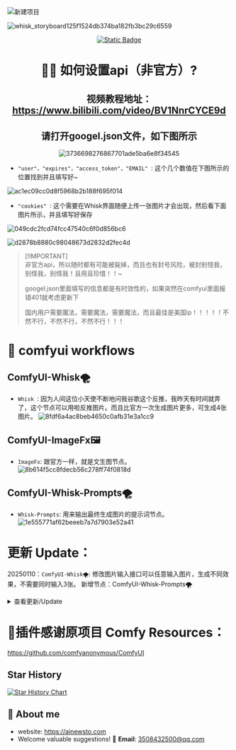 ![新建项目](https://github.com/user-attachments/assets/fad1e0ab-7fe4-41bb-b65d-fd2b1b936f08)

![whisk_storyboard125f1524db374ba182fb3bc29c6559](https://github.com/user-attachments/assets/cea9358d-9e6b-4b03-ba8e-fa048314c8ca)

<div align="center">

<a href="https://ainewsto.com"> <img alt="Static Badge" src="https://img.shields.io/badge/Comfyui_forum-online-fffd01.svg"> </a>
# 👋🏻 如何设置api（非官方）?
## 视频教程地址：https://www.bilibili.com/video/BV1NnrCYCE9d
## 请打开googel.json文件，如下图所示

![3736698276867701ade5ba6e8f34545](https://github.com/user-attachments/assets/5914fa4a-db9a-4552-8b36-6adc4b7eaffd)

</div>


* `"user"，"expires"，"access_token"，"EMAIL" `: 这个几个数值在下图所示的位置找到并且填写好~

![ac1ec09cc0d8f5968b2b188f695f014](https://github.com/user-attachments/assets/44c4aa13-e551-483b-87f0-46110c3b9187)



* `"cookies" `: 这个需要在Whisk界面随便上传一张图片才会出现，然后看下面图片所示，并且填写好保存
  
![049cdc2fcd74fcc47540c6f0d856bc6](https://github.com/user-attachments/assets/4d9e2639-f41e-41e2-9229-b91ef01788f4)

![d2878b8880c98048673d2832d2fec4d](https://github.com/user-attachments/assets/9b492f47-29dc-4843-a9e0-8862d25175f5)

> \[!IMPORTANT]\
> 非官方api，所以随时都有可能被毙掉，而且也有封号风险，被封别怪我，别怪我，别怪我！且用且珍惜！！~
> 
> googel.json里面填写的信息都是有时效性的，如果突然在comfyui里面报错401就考虑更新下
>
> 国内用户需要魔法，需要魔法，需要魔法，而且最佳是美国ip！！！！！不然不行，不然不行，不然不行！！！
>

# 🥵 comfyui workflows 

## ComfyUI-Whisk🌪️
* `Whisk `: 因为人间这位小天使不断地问我谷歌这个反推，我昨天有时间就弄了，这个节点可以用啦反推图片。而且比官方一次生成图片更多，可生成4张图片。 
![8fdf6a4ac8beb4650c0afb31e3a1cc9](https://github.com/user-attachments/assets/a50723a0-78b5-4554-922c-aa416d496ad4)
  
  
## ComfyUI-ImageFx🖼️
* `ImageFx`: 跟官方一样，就是文生图节点。
![8b614f5cc8fdecb56c278ff74f0818d](https://github.com/user-attachments/assets/e93849e1-0414-4110-83a5-77716d230d2d)


## ComfyUI-Whisk-Prompts🌪️
* `Whisk-Prompts`: 用来输出最终生成图片的提示词节点。
![1e555771af62beeeb7a7d7903e52a41](https://github.com/user-attachments/assets/95736792-b83b-4b02-8bea-e516d916825c)


# 更新 Update：

20250110：`ComfyUI-Whisk🌪️`: 修改图片输入接口可以任意输入图片，生成不同效果，不需要同时输入3张。
新增节点：ComfyUI-Whisk-Prompts🌪️
<details>
<summary>查看更新/Update </summary>  
 
![c4a3a8e27ce5ab65fbb18d897ce0bd2](https://github.com/user-attachments/assets/e7247daa-5ed2-4614-8660-aff9bd640f80)
![0ab3139bdde955b8bdb1249207847ca](https://github.com/user-attachments/assets/1a5a0fbe-8415-4dd3-9401-624d1a5e4e5a)
![7c851d570fedef52fceb220c31a22b2](https://github.com/user-attachments/assets/7f2af700-2a97-4451-8448-7439c239b738)
![b2ba12be74c7209f0c8fdd3ce20cd55](https://github.com/user-attachments/assets/14f0db0e-1d2a-4282-8d30-0de03bef607b)


</details>  

# :dizzy:插件感谢原项目 Comfy Resources：


https://github.com/comfyanonymous/ComfyUI



## Star History

[![Star History Chart](https://api.star-history.com/svg?repos=ainewsto/comfyui-labs-google&type=Date)](https://star-history.com/#ainewsto/comfyui-labs-google&Date)


## 🚀 About me
* website: https://ainewsto.com
* Welcome valuable suggestions! 📧 **Email**: [3508432500@qq.com](mailto:1544007699@qq.com)
